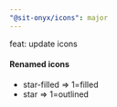 ```yaml
---
"@sit-onyx/icons": major
---
```


feat: update icons

#### Renamed icons

- star-filled => 1=filled
- star => 1=outlined
